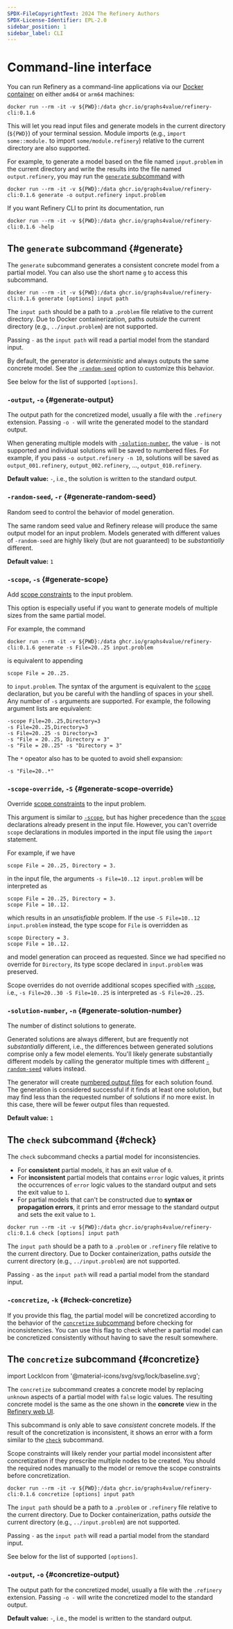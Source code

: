 ```yaml
---
SPDX-FileCopyrightText: 2024 The Refinery Authors
SPDX-License-Identifier: EPL-2.0
sidebar_position: 1
sidebar_label: CLI
---
```


# Command-line interface

You can run Refinery as a command-line applications via our [Docker container](https://github.com/graphs4value/refinery/pkgs/container/refinery-cli) on either `amd64` or `arm64` machines:

```shell
docker run --rm -it -v ${PWD}:/data ghcr.io/graphs4value/refinery-cli:0.1.6
```

This will let you read input files and generate models in the current directory (`${PWD}`) of your terminal session.
Module imports (e.g., `import some::module.` to import `some/module.refinery`) relative to the current directory are also supported.

For example, to generate a model based on the file named `input.problem` in the current directory and write the results into the file named `output.refinery`, you may run the [`generate` subcommand](#generate) with

```shell
docker run --rm -it -v ${PWD}:/data ghcr.io/graphs4value/refinery-cli:0.1.6 generate -o output.refinery input.problem
```

If you want Refinery CLI to print its documentation, run

```shell
docker run --rm -it -v ${PWD}:/data ghcr.io/graphs4value/refinery-cli:0.1.6 -help
```

## The `generate` subcommand {#generate}

The `generate` subcommand generates a consistent concrete model from a partial model.
You can also use the short name `g` to access this subcommand.

```shell
docker run --rm -it -v ${PWD}:/data ghcr.io/graphs4value/refinery-cli:0.1.6 generate [options] input path
```

The `input path` should be a path to a `.problem` file relative to the current directory.
Due to Docker containerization, paths _outside_ the current directory (e.g., `../input.problem`) are not supported.

Passing `-` as the `input path` will read a partial model from the standard input.

By default, the generator is _deterministic_ and always outputs the same concrete model. See the [`-random-seed`](#generate-random-seed) option to customize this behavior.

See below for the list of supported `[options]`.

### `-output`, `-o` {#generate-output}

The output path for the concretized model, usually a file with the `.refinery` extension.
Passing `-o -` will write the generated model to the standard output.

When generating multiple models with [`-solution-number`](#generate-solution-number), the value `-` is not supported and individual solutions will be saved to numbered files.
For example, if you pass `-o output.refinery -n 10`, solutions will be saved as `output_001.refinery`, `output_002.refinery`, ..., `output_010.refinery`.

**Default value:** `-`, i.e., the solution is written to the standard output.

### `-random-seed`, `-r` {#generate-random-seed}

Random seed to control the behavior of model generation.

The same random seed value and Refinery release will produce the same output model for an input problem.
Models generated with different values of `-random-seed` are highly likely (but are not guaranteed) to be _substantially_ different.

**Default value:** `1`

### `-scope`, `-s` {#generate-scope}

Add [scope constraints](../../language/logic#type-scopes) to the input problem.

This option is especially useful if you want to generate models of multiple sizes from the same partial model.

For example, the command

```shell
docker run --rm -it -v ${PWD}:/data ghcr.io/graphs4value/refinery-cli:0.1.6 generate -s File=20..25 input.problem
```

is equivalent to appending

```refinery title="input.problem"
scope File = 20..25.
```

to `input.problem`.
The syntax of the argument is equivalent to the [`scope`](../../language/logic#type-scopes) declaration, but you be careful with the handling of spaces in your shell.
Any number of `-s` arguments are supported. For example, the following argument lists are equivalent:

```shell
-scope File=20..25,Directory=3
-s File=20..25,Directory=3
-s File=20..25 -s Directory=3
-s "File = 20..25, Directory = 3"
-s "File = 20..25" -s "Directory = 3"
```

The `*` opeator also has to be quoted to avoid shell expansion:

```shell
-s "File=20..*"
```

### `-scope-override`, `-S` {#generate-scope-override}

Override [scope constraints](../../language/logic#type-scopes) to the input problem.

This argument is similar to [`-scope`](#generate-scope), but has higher precedence than the [`scope`](../../language/logic#type-scopes) declarations already present in the input file.
However, you can't override `scope` declarations in modules imported in the input file using the `import` statement.

For example, if we have

```refinery title="input.problem"
scope File = 20..25, Directory = 3.
```

in the input file, the arguments `-s File=10..12 input.problem` will be interpreted as

```refinery
scope File = 20..25, Directory = 3.
scope File = 10..12.
```

which results in an _unsatisfiable_ problem. If the use `-S File=10..12 input.problem` instead, the type scope for `File` is overridden as

```refinery
scope Directory = 3.
scope File = 10..12.
```

and model generation can proceed as requested. Since we had specified no override for `Directory`, its type scope declared in `input.problem` was preserved.

Scope overrides do not override additional scopes specified with [`-scope`](#generate-scope), i.e., `-s File=20..30 -S File=10..25` is interpreted as `-S File=20..25`.

### `-solution-number`, `-n` {#generate-solution-number}

The number of distinct solutions to generate.

Generated solutions are always different, but are frequently not _substantially_ different, i.e., the differences between generated solutions comprise only a few model elements.
You'll likely generate substantially different models by calling the generator multiple times with different [`-random-seed`](#generate-random-seed) values instead.

The generator will create [numbered output files](#generate-output) for each solution found.
The generation is considered successful if it finds at least one solution, but may find less than the requested number of solutions if no more exist.
In this case, there will be fewer output files than requested.

**Default value:** `1`

## The `check` subcommand {#check}

The `check` subcommand checks a partial model for inconsistencies.

* For **consistent** partial models, it has an exit value of `0`.
* For **inconsistent** partial models that contains `error` logic values, it prints the occurrences of `error` logic values to the standard output and sets the exit value to `1`.
* For partial models that can't be constructed due to **syntax or propagation errors**, it prints and error message to the standard output and sets the exit value to `1`.

```shell
docker run --rm -it -v ${PWD}:/data ghcr.io/graphs4value/refinery-cli:0.1.6 check [options] input path
```

The `input path` should be a path to a `.problem` or `.refinery` file relative to the current directory.
Due to Docker containerization, paths _outside_ the current directory (e.g., `../input.problem`) are not supported.

Passing `-` as the `input path` will read a partial model from the standard input.

### `-concretize`, `-k` {#check-concretize}

If you provide this flag, the partial model will be concretized according to the behavior of the [`concretize` subcommand](#concretize) before checking for inconsistencies.
You can use this flag to check whether a partial model can be concretized consistently without having to save the result somewhere.

## The `concretize` subcommand {#concretize}

import LockIcon from '@material-icons/svg/svg/lock/baseline.svg';

The `concretize` subcommand creates a concrete model by replacing `unknown` aspects of a partial model with `false` logic values.
The resulting concrete model is the same as the one shown in the <LockIcon className="inline-icon" aria-hidden="true" /> **concrete** view in the [Refinery web UI](../tutorials/file-system/index.md#refinery-web-ui).

This subcommand is only able to save *consistent* concrete models.
If the result of the concretization is inconsistent, it shows an error with a form similar to the [`check`](#check) subcommand.

Scope constraints will likely render your partial model inconsistent after concretization if they prescribe multiple nodes to be created. You should the required nodes manually to the model or remove the scope constraints before concretization.

```shell
docker run --rm -it -v ${PWD}:/data ghcr.io/graphs4value/refinery-cli:0.1.6 concretize [options] input path
```

The `input path` should be a path to a `.problem` or `.refinery` file relative to the current directory.
Due to Docker containerization, paths _outside_ the current directory (e.g., `../input.problem`) are not supported.

Passing `-` as the `input path` will read a partial model from the standard input.

See below for the list of supported `[options]`.

### `-output`, `-o` {#concretize-output}

The output path for the concretized model, usually a file with the `.refinery` extension.
Passing `-o -` will write the concretized model to the standard output.

**Default value:** `-`, i.e., the model is written to the standard output.
